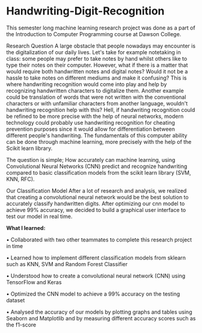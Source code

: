 # Handwriting-Digit-Recognition
This semester long machine learning research project was done as a part of the Introduction to Computer Programming course at Dawson College.

Research Question
A large obstacle that people nowadays may encounter is the digitalization of our daily lives. Let's take for example notetaking in class: some people may prefer to take notes by hand whilst others like to type their notes on their computer. However, what if there is a matter that would require both handwritten notes and digital notes? Would it not be a hassle to take notes on different mediums and make it confusing? This is where handwriting recognition would come into play and help by recognizing handwritten characters to digitalize them. Another example could be translation of words that were not written with the conventional characters or with unfamiliar characters from another language, wouldn't handwriting recognition help with this? Hell, if handwriting recognition could be refined to be more precise with the help of neural networks, modern technology could probably use handwriting recognition for cheating prevention purposes since it would allow for differentiation between different people's handwriting. The fundamentals of this computer ability can be done through machine learning, more precisely with the help of the Scikit learn library.

The question is simple; How accurately can machine learning, using Convolutional Neural Networks (CNN) predict and recognize handwriting compared to basic classification models from the scikit learn library (SVM, KNN, RFC).

Our Classification Model
After a lot of research and analysis, we realized that creating a convolutional neural network would be the best solution to accurately classify handwritten digits. After optimizing our cnn model to achieve 99% accuracy, we decided to build a graphical user interface to test our model in real time. 




__**What I learned:**__

• Collaborated with two other teammates to complete this research project in time

• Learned how to implement different classification models from sklearn such as KNN, SVM and Random Forest Classifier

• Understood how to create a convolutional neural network (CNN) using TensorFlow and Keras

• Optimized the CNN model to achieve a 99% accuracy on the testing dataset

• Analysed the accuracy of our models by plotting graphs and tables using Seaborn and Matplotlib and by measuring different accuracy scores such as the f1-score
